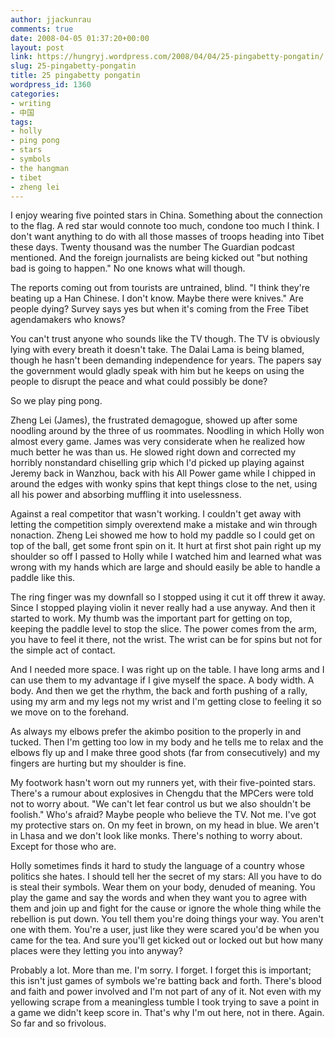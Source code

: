 ```yaml
---
author: jjackunrau
comments: true
date: 2008-04-05 01:37:20+00:00
layout: post
link: https://hungryj.wordpress.com/2008/04/04/25-pingabetty-pongatin/
slug: 25-pingabetty-pongatin
title: 25 pingabetty pongatin
wordpress_id: 1360
categories:
- writing
- 中国
tags:
- holly
- ping pong
- stars
- symbols
- the hangman
- tibet
- zheng lei
---
```


I enjoy wearing five pointed stars in China. Something about the connection to the flag. A red star would connote too much, condone too much I think. I don't want anything to do with all those masses of troops heading into Tibet these days. Twenty thousand was the number The Guardian podcast mentioned. And the foreign journalists are being kicked out "but nothing bad is going to happen." No one knows what will though.

The reports coming out from tourists are untrained, blind. "I think they're beating up a Han Chinese. I don't know. Maybe there were knives." Are people dying? Survey says yes but when it's coming from the Free Tibet agendamakers who knows?

You can't trust anyone who sounds like the TV though. The TV is obviously lying with every breath it doesn't take. The Dalai Lama is being blamed, though he hasn't been demanding independence for years. The papers say the government would gladly speak with him but he keeps on using the people to disrupt the peace and what could possibly be done?

So we play ping pong.

Zheng Lei (James), the frustrated demagogue, showed up after some noodling around by the three of us roommates. Noodling in which Holly won almost every game. James was very considerate when he realized how much better he was than us. He slowed right down and corrected my horribly nonstandard chiselling grip which I'd picked up playing against Jeremy back in Wanzhou, back with his All Power game while I chipped in around the edges with wonky spins that kept things close to the net, using all his power and absorbing muffling it into uselessness.

Against a real competitor that wasn't working. I couldn't get away with letting the competition simply overextend make a mistake and win through nonaction. Zheng Lei showed me how to hold my paddle so I could get on top of the ball, get some front spin on it. It hurt at first shot pain right up my shoulder so off I passed to Holly while I watched him and learned what was wrong with my hands which are large and should easily be able to handle a paddle like this.

The ring finger was my downfall so I stopped using it cut it off threw it away. Since I stopped playing violin it never really had a use anyway. And then it started to work. My thumb was the important part for getting on top, keeping the paddle level to stop the slice. The power comes from the arm, you have to feel it there, not the wrist. The wrist can be for spins but not for the simple act of contact. 

And I needed more space. I was right up on the table. I have long arms and I can use them to my advantage if I give myself the space. A body width. A body. And then we get the rhythm, the back and forth pushing of a rally, using my arm and my legs not my wrist and I'm getting close to feeling it so we move on to the forehand. 

As always my elbows prefer the akimbo position to the properly in and tucked. Then I'm getting too low in my body and he tells me to relax and the elbows fly up and I make three good shots (far from consecutively) and my fingers are hurting but my shoulder is fine.

My footwork hasn't worn out my runners yet, with their five-pointed stars. There's a rumour about explosives in Chengdu that the MPCers were told not to worry about. "We can't let fear control us but we also shouldn't be foolish." Who's afraid? Maybe people who believe the TV. Not me. I've got my protective stars on. On my feet in brown, on my head in blue. We aren't in Lhasa and we don't look like monks. There's nothing to worry about. Except for those who are.

Holly sometimes finds it hard to study the language of a country whose politics she hates. I should tell her the secret of my stars: All you have to do is steal their symbols. Wear them on your body, denuded of meaning. You play the game and say the words and when they want you to agree with them and join up and fight for the cause or ignore the whole thing while the rebellion is put down. You tell them you're doing things your way. You aren't one with them. You're a user, just like they were scared you'd be when you came for the tea. And sure you'll get kicked out or locked out but how many places were they letting you into anyway? 

Probably a lot. More than me. I'm sorry. I forget. I forget this is important; this isn't just games of symbols we're batting back and forth. There's blood and faith and power involved and I'm not part of any of it. Not even with my yellowing scrape from a meaningless tumble I took trying to save a point in a game we didn't keep score in. That's why I'm out here, not in there. Again. So far and so frivolous.
